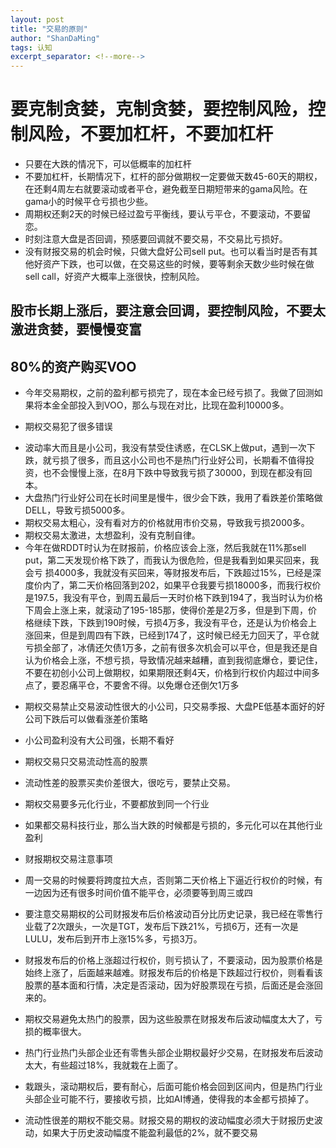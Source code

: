 ```yaml
---
layout: post
title: "交易的原则"
author: "ShanDaMing"
tags: 认知
excerpt_separator: <!--more-->
---
```


<!--more-->

# 要克制贪婪，克制贪婪，要控制风险，控制风险，不要加杠杆，不要加杠杆
* 只要在大跌的情况下，可以低概率的加杠杆
* 不要加杠杆，长期情况下，杠杆的部分做期权一定要做天数45-60天的期权，在还剩4周左右就要滚动或者平仓，避免截至日期短带来的gama风险。在gama小的时候平仓亏损也少些。
* 周期权还剩2天的时候已经过盈亏平衡线，要认亏平仓，不要滚动，不要留恋。
* 时刻注意大盘是否回调，预感要回调就不要交易，不交易比亏损好。
* 没有财报交易的机会时候，只做大盘好公司sell put。也可以看当时是否有其他好资产下跌，也可以做，在交易这些的时候，要等剩余天数少些时候在做sell call，好资产大概率上涨很快，控制风险。

## 股市长期上涨后，要注意会回调，要控制风险，不要太激进贪婪，要慢慢变富

## 80%的资产购买VOO
* 今年交易期权，之前的盈利都亏损完了，现在本金已经亏损了。我做了回测如果将本金全部投入到VOO，那么与现在对比，比现在盈利10000多。
- 期权交易犯了很多错误
+ 波动率大而且是小公司，我没有禁受住诱惑，在CLSK上做put，遇到一次下跌，就亏损了很多，而且这小公司也不是热门行业好公司，长期看不值得投资，也不会慢慢上涨，在8月下跌中导致我亏损了30000，到现在都没有回本。
+ 大盘热门行业好公司在长时间里是慢牛，很少会下跌，我用了看跌差价策略做DELL，导致亏损5000多。
+ 期权交易太粗心，没有看对方的价格就用市价交易，导致我亏损2000多。
+ 期权交易太激进，太想盈利，没有克制自律。
+ 今年在做RDDT时认为在财报前，价格应该会上涨，然后我就在11%那sell put，第二天发现价格下跌了，而我认为很危险，但是我看到如果买回来，我会亏 损4000多，我就没有买回来，等财报发布后，下跌超过15%，已经是深度价内了，第二天价格回落到202，如果平仓我要亏损18000多，而我行权价是197.5，我没有平仓，到周五最后一天时价格下跌到194了，我当时认为价格下周会上涨上来，就滚动了195-185那，使得价差是2万多，但是到下周，价格继续下跌，下跌到190时候，亏损4万多，我没有平仓，还是认为价格会上涨回来，但是到周四有下跌，已经到174了，这时候已经无力回天了，平仓就亏损全部了，冰倩还欠债1万多，之前有很多次机会可以平仓，但是我还是自认为价格会上涨，不想亏损，导致情况越来越糟，直到我彻底爆仓，要记住，不要在初创小公司上做期权，如果期限还剩4天，价格到行权价内超过中间多点了，要忍痛平仓，不要舍不得。以免爆仓还倒欠1万多

* 期权交易禁止交易波动性很大的小公司，只交易季报、大盘PE低基本面好的好公司下跌后可以做看涨差价策略
- 小公司盈利没有大公司强，长期不看好

* 期权交易只交易流动性高的股票
- 流动性差的股票买卖价差很大，很吃亏，要禁止交易。

* 期权交易要多元化行业，不要都放到同一个行业
- 如果都交易科技行业，那么当大跌的时候都是亏损的，多元化可以在其他行业盈利

* 财报期权交易注意事项
- 周一交易的时候要将跨度拉大点，否则第二天价格上下逼近行权价的时候，有一边因为还有很多时间价值不能平仓，必须要等到周三或四

- 要注意交易期权的公司财报发布后价格波动百分比历史记录，我已经在零售行业载了2次跟头，一次是TGT，发布后下跌21%，亏损6万，还有一次是LULU，发布后到开市上涨15%多，亏损3万。

- 财报发布后的价格上涨超过行权价，则亏损认了，不要滚动，因为股票价格是始终上涨了，后面越来越难。财报发布后的价格是下跌超过行权价，则看看该股票的基本面和行情，决定是否滚动，因为好股票现在亏损，后面还是会涨回来的。

- 期权交易避免太热门的股票，因为这些股票在财报发布后波动幅度太大了，亏损的概率很大。

- 热门行业热门头部企业还有零售头部企业期权最好少交易，在财报发布后波动太大，有些超过18%，我就栽在上面了。

- 栽跟头，滚动期权后，要有耐心，后面可能价格会回到区间内，但是热门行业头部企业可能不行，要接收亏损，比如AI博通，使得我的本金都亏损掉了。

- 流动性很差的期权不能交易。财报交易的期权的波动幅度必须大于财报历史波动，如果大于历史波动幅度不能盈利最低的2%，就不要交易

  
